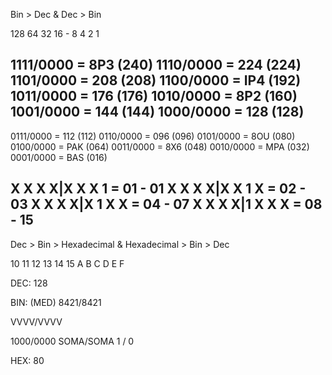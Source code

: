 Bin > Dec & Dec > Bin

128 64 32 16 - 8 4 2 1

1111/0000 = 8P3 (240)
1110/0000 = 224 (224)
1101/0000 = 208 (208)
1100/0000 = IP4 (192)
1011/0000 = 176 (176)
1010/0000 = 8P2 (160)
1001/0000 = 144 (144)
1000/0000 = 128 (128)
---------------------------------------------------------------------------
0111/0000 = 112 (112)
0110/0000 = 096 (096)
0101/0000 = 8OU (080)
0100/0000 = PAK (064)
0011/0000 = 8X6 (048)
0010/0000 = MPA (032)
0001/0000 = BAS (016)

X X X X|X X X 1 = 01 - 01
X X X X|X X 1 X = 02 - 03
X X X X|X 1 X X = 04 - 07
X X X X|1 X X X = 08 - 15
----------------------------------------------------------------------------
Dec > Bin > Hexadecimal & Hexadecimal > Bin > Dec

10 11 12 13 14 15
A  B  C  D  E  F

DEC: 128

BIN: (MED)
8421/8421

VVVV/VVVV

1000/0000
SOMA/SOMA
 1  / 0

HEX: 80